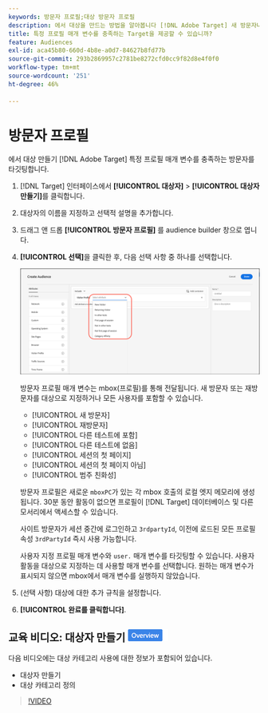 ```yaml
---
keywords: 방문자 프로필;대상 방문자 프로필
description: 에서 대상을 만드는 방법을 알아봅니다 [!DNL Adobe Target] 새 방문자나 재방문자, 카테고리 친화성 등과 같은 특정 프로필 매개 변수를 충족하는 방문자를 타깃팅합니다.
title: 특정 프로필 매개 변수를 충족하는 Target을 제공할 수 있습니까?
feature: Audiences
exl-id: aca45b80-660d-4b8e-a0d7-84627b8fd77b
source-git-commit: 293b2869957c2781be8272cfd0cc9f82d8e4f0f0
workflow-type: tm+mt
source-wordcount: '251'
ht-degree: 46%

---
```


# 방문자 프로필

에서 대상 만들기 [!DNL Adobe Target] 특정 프로필 매개 변수를 충족하는 방문자를 타깃팅합니다.

1. [!DNL Target] 인터페이스에서 **[!UICONTROL 대상자]** > **[!UICONTROL 대상자 만들기]**&#x200B;를 클릭합니다.
1. 대상자의 이름을 지정하고 선택적 설명을 추가합니다.
1. 드래그 앤 드롭 **[!UICONTROL 방문자 프로필]** 를 audience builder 창으로 엽니다.

1. **[!UICONTROL 선택]**&#x200B;을 클릭한 후, 다음 선택 사항 중 하나를 선택합니다.

   ![target_visitor_profile 이미지](assets/target_visitor_profile.png)

   방문자 프로필 매개 변수는 mbox(프로필)를 통해 전달됩니다. 새 방문자 또는 재방문자를 대상으로 지정하거나 모든 사용자를 포함할 수 있습니다.

   * [!UICONTROL 새 방문자]
   * [!UICONTROL 재방문자]
   * [!UICONTROL 다른 테스트에 포함]
   * [!UICONTROL 다른 테스트에 없음]
   * [!UICONTROL 세션의 첫 페이지]
   * [!UICONTROL 세션의 첫 페이지 아님]
   * [!UICONTROL 범주 친화성]

   방문자 프로필은 새로운 `mboxPC`가 있는 각 mbox 호출의 로컬 엣지 메모리에 생성됩니다. 30분 동안 활동이 없으면 프로필이 [!DNL Target] 데이터베이스 및 다른 모서리에서 액세스할 수 있습니다.

   사이트 방문자가 세션 중간에 로그인하고 `3rdpartyId`, 이전에 로드된 모든 프로필 속성 `3rdPartyId` 즉시 사용 가능합니다.

   사용자 지정 프로필 매개 변수와 `user.` 매개 변수를 타깃팅할 수 있습니다. 사용자 활동을 대상으로 지정하는 데 사용할 매개 변수를 선택합니다. 원하는 매개 변수가 표시되지 않으면 mbox에서 매개 변수를 실행하지 않았습니다.

1. (선택 사항) 대상에 대한 추가 규칙을 설정합니다.
1. **[!UICONTROL 완료를 클릭합니다]**.

## 교육 비디오: 대상자 만들기 ![개요 배지](/help/main/assets/overview.png)

다음 비디오에는 대상 카테고리 사용에 대한 정보가 포함되어 있습니다.

* 대상자 만들기
* 대상 카테고리 정의

>[!VIDEO](https://video.tv.adobe.com/v/17392)

